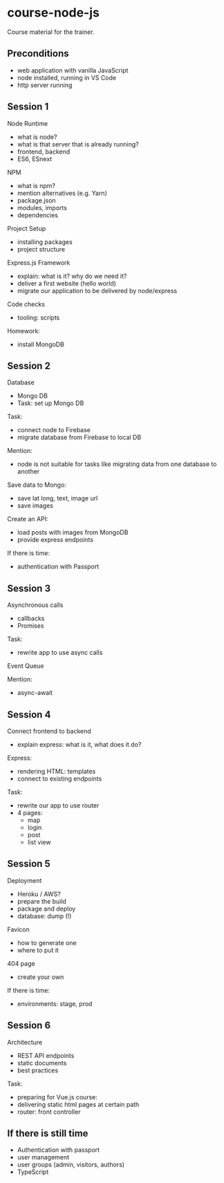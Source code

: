 # course-node-js

Course material for the trainer.


## Preconditions

- web application with vanilla JavaScript
- node installed, running in VS Code
- http server running


## Session 1

Node Runtime
- what is node?
- what is that server that is already running?
- frontend, backend
- ES6, ESnext

NPM
- what is npm?
- mention alternatives (e.g. Yarn)
- package.json
- modules, imports
- dependencies

Project Setup
- installing packages
- project structure

Express.js Framework
- explain: what is it? why do we need it?
- deliver a first website (hello world)
- migrate our application to be delivered by node/express

Code checks
- tooling: scripts

Homework:
- install MongoDB


## Session 2

Database
- Mongo DB
- Task: set up Mongo DB

Task:
- connect node to Firebase
- migrate database from Firebase to local DB

Mention:
- node is not suitable for tasks like migrating data from one database to another

Save data to Mongo:
- save lat long, text, image url
- save images

Create an API:
- load posts with images from MongoDB
- provide express endpoints

If there is time:
- authentication with Passport


## Session 3

Asynchronous calls
- callbacks
- Promises

Task:
- rewrite app to use async calls

Event Queue

Mention:
- async-await


## Session 4

Connect frontend to backend
- explain express: what is it, what does it do?

Express:
- rendering HTML: templates
- connect to existing endpoints

Task:
- rewrite our app to use router
- 4 pages:
  - map
  - login
  - post
  - list view
  

## Session 5

Deployment
- Heroku / AWS?
- prepare the build
- package and deploy
- database: dump (!)

Favicon
- how to generate one
- where to put it

404 page
- create your own

If there is time:
- environments: stage, prod


## Session 6

Architecture
- REST API endpoints
- static documents
- best practices

Task:
- preparing for Vue.js course:
- delivering static html pages at certain path
- router: front controller


## If there is still time

- Authentication with passport
- user management
- user groups (admin, visitors, authors)
- TypeScript


